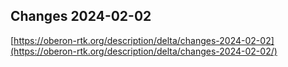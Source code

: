 ## Changes 2024-02-02

[https://oberon-rtk.org/description/delta/changes-2024-02-02](https://oberon-rtk.org/description/delta/changes-2024-02-02/)